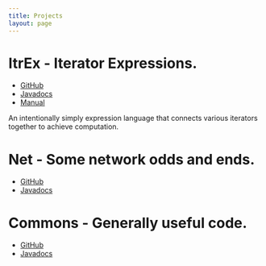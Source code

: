 ```yaml
---
title: Projects
layout: page
---
```


# ItrEx - Iterator Expressions.

* [GitHub](https://github.com/basking2/sdsai)
* [Javadocs](javadocs/sdsai-itrex)
* [Manual]({{site.baseurl}}/docs/sdsai-itrex/itrex.html)

An intentionally simply expression language that connects
various iterators together to achieve computation.

# Net - Some network odds and ends.

* [GitHub](https://github.com/basking2/sdsai)
* [Javadocs](javadocs/sdsai-net)

# Commons - Generally useful code.

* [GitHub](https://github.com/basking2/sdsai)
* [Javadocs](javadocs/sdsai-common)
